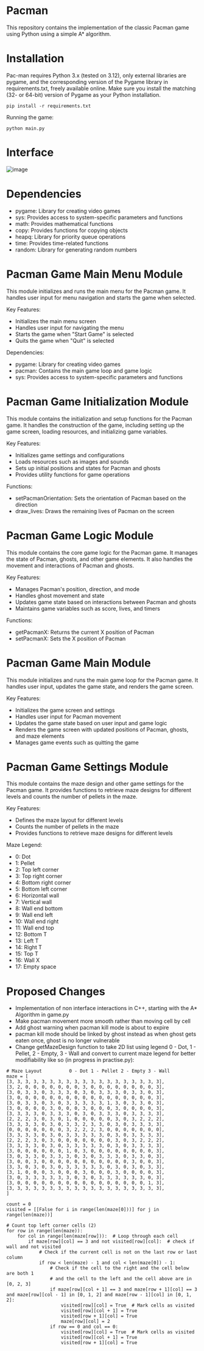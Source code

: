 # Pacman

This repository contains the implementation of the classic Pacman game using Python using a simple A* algorithm.

# Installation

Pac-man requires Python 3.x (tested on 3.12), only external libraries are pygame, and the corresponding version of the Pygame library in requirements.txt, freely available online. Make sure you install the matching (32- or 64-bit) version of Pygame as your Python installation.

```
pip install -r requirements.txt
```
Running the game:
```
python main.py
```
# Interface

![image](https://github.com/user-attachments/assets/ab45f6c2-2d38-4a72-b2d7-73c5d6c81114)

# Dependencies

- pygame: Library for creating video games
- sys: Provides access to system-specific parameters and functions
- math: Provides mathematical functions
- copy: Provides functions for copying objects
- heapq: Library for priority queue operations
- time: Provides time-related functions
- random: Library for generating random numbers

# Pacman Game Main Menu Module

This module initializes and runs the main menu for the Pacman game.
It handles user input for menu navigation and starts the game when selected.

Key Features:
- Initializes the main menu screen
- Handles user input for navigating the menu
- Starts the game when "Start Game" is selected
- Quits the game when "Quit" is selected

Dependencies:
- pygame: Library for creating video games
- pacman: Contains the main game loop and game logic
- sys: Provides access to system-specific parameters and functions

# Pacman Game Initialization Module

This module contains the initialization and setup functions for the Pacman game.
It handles the construction of the game, including setting up the game screen,
loading resources, and initializing game variables.

Key Features:
- Initializes game settings and configurations
- Loads resources such as images and sounds
- Sets up initial positions and states for Pacman and ghosts
- Provides utility functions for game operations

Functions:
- setPacmanOrientation: Sets the orientation of Pacman based on the direction
- draw_lives: Draws the remaining lives of Pacman on the screen

# Pacman Game Logic Module

This module contains the core game logic for the Pacman game.
It manages the state of Pacman, ghosts, and other game elements.
It also handles the movement and interactions of Pacman and ghosts.

Key Features:
- Manages Pacman's position, direction, and mode
- Handles ghost movement and state
- Updates game state based on interactions between Pacman and ghosts
- Maintains game variables such as score, lives, and timers

Functions:
- getPacmanX: Returns the current X position of Pacman
- setPacmanX: Sets the X position of Pacman

# Pacman Game Main Module

This module initializes and runs the main game loop for the Pacman game.
It handles user input, updates the game state, and renders the game screen.

Key Features:
- Initializes the game screen and settings
- Handles user input for Pacman movement
- Updates the game state based on user input and game logic
- Renders the game screen with updated positions of Pacman, ghosts, and maze elements
- Manages game events such as quitting the game

# Pacman Game Settings Module

This module contains the maze design and other game settings for the Pacman game.
It provides functions to retrieve maze designs for different levels and counts the number of pellets in the maze.

Key Features:
- Defines the maze layout for different levels
- Counts the number of pellets in the maze
- Provides functions to retrieve maze designs for different levels

Maze Legend:
- 0: Dot
- 1: Pellet
- 2: Top left corner
- 3: Top right corner
- 4: Bottom right corner
- 5: Bottom left corner
- 6: Horizontal wall
- 7: Vertical wall
- 8: Wall end bottom
- 9: Wall end left
- 10: Wall end right
- 11: Wall end top
- 12: Bottom T
- 13: Left T
- 14: Right T
- 15: Top T
- 16: Wall X
- 17: Empty space

# Proposed Changes

- Implementation of non interface interactions in C++, starting with the A* Algorithm in game.py
- Make pacman movement more smooth rather than moving cell by cell
- Add ghost warning when pacman kill mode is about to expire
- pacman kill mode should be linked by ghost instead as when ghost gets eaten once, ghost is no longer vulnerable
- Change getMazeDesign function to take 2D list using legend 0 - Dot, 1 - Pellet, 2 - Empty, 3 - Wall and convert to current maze legend for better modifiability like so (in progress in practise.py):
```
# Maze Layout          0 - Dot 1 - Pellet 2 - Empty 3 - Wall
maze = [
[3, 3, 3, 3, 3, 3, 3, 3, 3, 3, 3, 3, 3, 3, 3, 3, 3, 3, 3],
[3, 2, 0, 0, 0, 0, 0, 0, 0, 3, 0, 0, 0, 0, 0, 0, 0, 0, 3],
[3, 0, 3, 3, 0, 3, 3, 3, 0, 3, 0, 3, 3, 3, 0, 3, 3, 0, 3],
[3, 0, 0, 0, 0, 0, 0, 0, 0, 0, 0, 0, 0, 0, 0, 0, 0, 0, 3],
[3, 0, 3, 3, 0, 3, 0, 3, 3, 3, 3, 3, 1, 3, 0, 3, 3, 0, 3],
[3, 0, 0, 0, 0, 3, 0, 0, 0, 3, 0, 0, 0, 3, 0, 0, 0, 0, 3],
[3, 3, 3, 3, 0, 3, 3, 3, 0, 3, 0, 3, 3, 3, 0, 3, 3, 3, 3],
[2, 2, 2, 3, 0, 3, 0, 1, 0, 0, 0, 0, 0, 3, 0, 3, 2, 2, 2],
[3, 3, 3, 3, 0, 3, 0, 3, 3, 2, 3, 3, 0, 3, 0, 3, 3, 3, 3],
[0, 0, 0, 0, 0, 0, 0, 3, 2, 2, 2, 3, 0, 0, 0, 0, 0, 0, 0],
[3, 3, 3, 3, 0, 3, 0, 3, 3, 3, 3, 3, 0, 3, 0, 3, 3, 3, 3],
[2, 2, 2, 3, 0, 3, 0, 0, 0, 0, 0, 0, 0, 3, 0, 3, 2, 2, 2],
[3, 3, 3, 3, 0, 3, 0, 3, 3, 3, 3, 3, 0, 3, 0, 3, 3, 3, 3],
[3, 0, 0, 0, 0, 0, 0, 1, 0, 3, 0, 0, 0, 0, 0, 0, 0, 0, 3],
[3, 0, 3, 3, 0, 3, 3, 3, 0, 3, 0, 3, 3, 3, 0, 3, 3, 0, 3],
[3, 0, 0, 3, 0, 0, 0, 0, 0, 0, 0, 0, 0, 0, 0, 3, 0, 0, 3],
[3, 3, 0, 3, 0, 3, 0, 3, 3, 3, 3, 3, 0, 3, 0, 3, 0, 3, 3],
[3, 1, 0, 0, 0, 3, 0, 0, 0, 3, 0, 0, 0, 3, 0, 0, 0, 0, 3],
[3, 0, 3, 3, 3, 3, 3, 3, 0, 3, 0, 3, 3, 3, 3, 3, 3, 0, 3],
[3, 0, 0, 0, 0, 0, 0, 0, 0, 0, 0, 0, 0, 0, 0, 0, 0, 1, 3],
[3, 3, 3, 3, 3, 3, 3, 3, 3, 3, 3, 3, 3, 3, 3, 3, 3, 3, 3],
]

count = 0
visited = [[False for i in range(len(maze[0]))] for j in range(len(maze))]

# Count top left corner cells (2)
for row in range(len(maze)):
    for col in range(len(maze[row])):  # Loop through each cell
        if maze[row][col] == 3 and not visited[row][col]:  # check if wall and not visited
            # Check if the current cell is not on the last row or last column
            if row < len(maze) - 1 and col < len(maze[0]) - 1:
                # Check if the cell to the right and the cell below are both 1
                # and the cell to the left and the cell above are in [0, 2, 3]
                if maze[row][col + 1] == 3 and maze[row + 1][col] == 3 and maze[row][col - 1] in [0, 1, 2] and maze[row - 1][col] in [0, 1, 2]:
                    visited[row][col] = True  # Mark cells as visited
                    visited[row][col + 1] = True
                    visited[row + 1][col] = True 
                    maze[row][col] = 2
                if row == 0 and col == 0:
                    visited[row][col] = True  # Mark cells as visited
                    visited[row][col + 1] = True
                    visited[row + 1][col] = True
```
